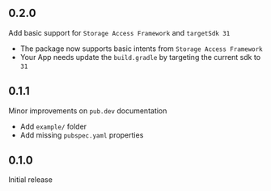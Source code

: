 ## 0.2.0

Add basic support for `Storage Access Framework` and `targetSdk 31`

- The package now supports basic intents from `Storage Access Framework`
- Your App needs update the `build.gradle` by targeting the current sdk to `31`

## 0.1.1

Minor improvements on `pub.dev` documentation

- Add `example/` folder
- Add missing `pubspec.yaml` properties

## 0.1.0

Initial release

